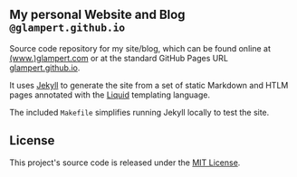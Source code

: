 
## My personal Website and Blog `@glampert.github.io`

Source code repository for my site/blog,
which can be found online at [(www.)glampert.com](http://glampert.com/)
or at the standard GitHub Pages URL [glampert.github.io](http://glampert.github.io).

It uses [Jekyll](http://jekyllrb.com/) to generate the site from a set of static Markdown and HTLM
pages annotated with the [Liquid](https://github.com/Shopify/liquid/wiki) templating language.

The included `Makefile` simplifies running Jekyll locally to test the site.

## License

This project's source code is released under the [MIT License](http://opensource.org/licenses/MIT).

